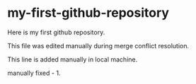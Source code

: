 # my-first-github-repository
Here is my first github repository. 


This file was edited manually during merge conflict resolution.


This line is added manually in local machine.

manually fixed - 1. 